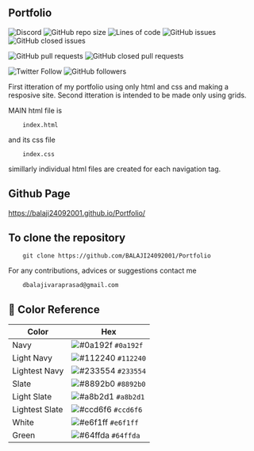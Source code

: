 ## Portfolio


![Discord](https://img.shields.io/discord/845214293528150046?label=Discord&style=plastic)               ![GitHub repo size](https://img.shields.io/github/repo-size/BALAJI24092001/Portfolio)           ![Lines of code](https://img.shields.io/tokei/lines/github/BALAJI24092001/Portfolio)           ![GitHub issues](https://img.shields.io/github/issues/BALAJI24092001/Portfolio)         ![GitHub closed issues](https://img.shields.io/github/issues-closed/BALAJI24092001/Portfolio)           

![GitHub pull requests](https://img.shields.io/github/issues-pr/BALAJI24092001/Portfolio)               ![GitHub closed pull requests](https://img.shields.io/github/issues-pr-closed-raw/BALAJI24092001/Portfolio)


![Twitter Follow](https://img.shields.io/twitter/follow/BALAJIVARAPRAS9?style=social)           ![GitHub followers](https://img.shields.io/github/followers/BALAJI24092001?style=social)



First itteration of my portfolio using only html and css and making a resposive site.
Second itteration is intended to be made only using grids.

MAIN html file is

        index.html

and its css file

        index.css

simillarly individual html files are created for each navigation tag.

## Github Page

<a herf="https://balaji24092001.github.io/Portfolio/">https://balaji24092001.github.io/Portfolio/</a>

## To clone the repository

        git clone https://github.com/BALAJI24092001/Portfolio

For any contributions, advices or suggestions contact me

        dbalajivaraprasad@gmail.com

## 🎨 Color Reference

| Color          | Hex                                                                |
| -------------- | ------------------------------------------------------------------ |
| Navy           | ![#0a192f](https://via.placeholder.com/10/0a192f?text=+) `#0a192f` |
| Light Navy     | ![#112240](https://via.placeholder.com/10/0a192f?text=+) `#112240` |
| Lightest Navy  | ![#233554](https://via.placeholder.com/10/303C55?text=+) `#233554` |
| Slate          | ![#8892b0](https://via.placeholder.com/10/8892b0?text=+) `#8892b0` |
| Light Slate    | ![#a8b2d1](https://via.placeholder.com/10/a8b2d1?text=+) `#a8b2d1` |
| Lightest Slate | ![#ccd6f6](https://via.placeholder.com/10/ccd6f6?text=+) `#ccd6f6` |
| White          | ![#e6f1ff](https://via.placeholder.com/10/e6f1ff?text=+) `#e6f1ff` |
| Green          | ![#64ffda](https://via.placeholder.com/10/64ffda?text=+) `#64ffda` |
